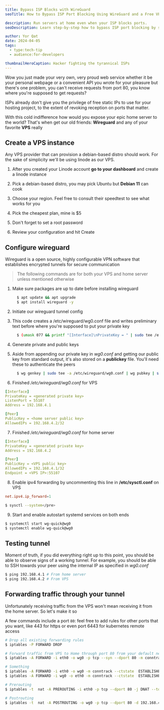 ```yaml
---
title: Bypass ISP Blocks with WireGuard
seoTitle: How to Bypass ISP Port Blocking Using WireGuard and a Free VPS for Self-Hosting

description: Run servers at home even when your ISP blocks ports.
seoDescription: Learn step-by-step how to bypass ISP port blocking by setting up a WireGuard tunnel to a low-cost or free VPS. This guide covers configuring WireGuard, routing inbound traffic, and enabling reliable self-hosting from your home network.

author: Yor Qat
date: 2024-04-05
tags:
  - type:tech-tip
  - audience:for-developers

thumbnailHeroCaption: Hacker fighting the tyrannical ISPs
---
```


Wow you just made your very own, very proud web service whether it be your personal webpage or a convenient API you wrote for your pleasure but there's one problem, you can't receive requests from port 80, you know where you're supposed to get requests?

ISPs already don't give you the privilege of free static IPs to use for your hosting project, to the extent of revoking reception on ports that matter.

With this cold indifference how would you expose your epic home server to the world? That's when get our old friends: **Wireguard** and any of your favorite **VPS** really

## Create a VPS instance

Any VPS provider that can provision a debian-based distro should work. For the sake of simplicity we'll be using linode as our VPS.

1. After you created your Linode account **go to your dashboard** and create a linode instance
<!-- <img class="img" src="/bypass-isp-how-to/0.webp" alt="begin create linode" /> -->
2. Pick a debian-based distro, you may pick Ubuntu but **Debian 11** can cook
<!-- <img loading="lazy" class="img" src="/bypass-isp-how-to/1.webp" alt="pick a debian-based distro" /> -->
3. Choose your region. Feel free to consult their speedtest to see what works for you
<!-- <img loading="lazy" class="img" src="/bypass-isp-how-to/2.webp" alt="pick your region" /> -->
4. Pick the cheapest plan, mine is $5
<!-- <img loading="lazy" class="img" src="/bypass-isp-how-to/3.webp" alt="pick the cheapest plan($5)" /> -->
5. Don't forget to set a root password
<!-- <img loading="lazy" class="img" src="/bypass-isp-how-to/4.webp" alt="decide a root password" /> -->
6. Review your configuration and hit Create
<!-- <img loading="lazy" class="img" src="/bypass-isp-how-to/5.webp" alt="finish create linode" /> -->

## Configure wireguard

Wireguard is a open source, highly configurable VPN software that establishes encrypted tunnels for secure communication

> The following commands are for both your VPS and home server unless mentioned otherwise

1. Make sure packages are up to date before installing wireguard
   ```bash
     $ apt update && apt upgrade
     $ apt install wireguard -y
   ```
   <!-- <img src='/bypass-isp-how-to0.png' alt='begin create linode'/> -->
2. Initiate our wireguard tunnel config

3. This code creates a /etc/wireguard/wg0.conf file and writes preliminary text before where you're supposed to put your private key
   ```bash
     $ (umask 077 && printf "[Interface]\nPrivateKey = " | sudo tee /etc/wireguard/wg0.conf > /dev/null)
   ```
4. Generate private and public keys

5. Aside from appending our private key in _wg0.conf_ and getting our public key from standard output, it's also stored on a **publickey** file. You'll need these to authenticate the peers

   ```bash
     $ wg genkey | sudo tee -a /etc/wireguard/wg0.conf | wg pubkey | sudo tee /etc/wireguard/publickey
   ```

6. Finished _/etc/wireguard/wg0.conf_ for VPS

```yaml
[Interface]
PrivateKey = <generated private key>
ListenPort = 55107
Address = 192.168.4.1

[Peer]
PublicKey = <home server public key>
AllowedIPs = 192.168.4.2/32
```

7. Finished _/etc/wireguard/wg0.conf_ for home server

```yaml
[Interface]
PrivateKey = <generated private key>
Address = 192.168.4.2

[Peer]
PublicKey = <VPS public key>
AllowedIPs = 192.168.4.1/32
Endpoint = <VPS IP>:55107
```

8. Enable ipv4 forwarding by uncommenting this line in **/etc/sysctl.conf** on VPS

```conf
net.ipv4.ip_forward=1
```

```bash
$ sysctl --system</pre>
```

9. Start and enable autostart systemd services on both ends

```bash
$ systemctl start wg-quick@wg0
$ systemctl enable wg-quick@wg0
```

## Testing tunnel

Moment of truth, if you did everything right up to this point, you should be able to observe signs of a working tunnel. For example, you should be able to SSH towards your peer using the internal IP as specified in _wg0.conf_

```bash
$ ping 192.168.4.1 # From home server
$ ping 192.168.4.2 # From VPS
```

## Forwarding traffic through your tunnel

Unfortunately receiving traffic from the VPS won't mean receiving it from the home server. So let's make it so

A few commands include a port `80`: feel free to add rules for other ports that you want, like 443 for https or even port 6443 for kubernetes remote access

```bash
# Drop all existing forwarding rules
$ iptables -P FORWARD DROP

# Forward traffic from VPS to Home through port 80 from your default network interface [eth0] to your wireguard tunnel [wg0]
$ iptables -A FORWARD -i eth0 -o wg0 -p tcp --syn --dport 80 -m conntrack --ctstate NEW -j ACCEPT

# Something
$ iptables -A FORWARD -i eth0 -o wg0 -m conntrack --ctstate  ESTABLISHED,RELATED -j ACCEPT
$ iptables -A FORWARD -i wg0 -o eth0 -m conntrack --ctstate  ESTABLISHED,RELATED -j ACCEPT

# Prerouting
$ iptables -t  nat -A PREROUTING -i eth0 -p tcp --dport 80 -j DNAT --to-destination 192.168.4.2

# Postrouting
$ iptables -t  nat -A POSTROUTING -o wg0 -p tcp --dport 80 -d 192.168.4.2 -j SNAT --to-source 192.168.4.1
```
